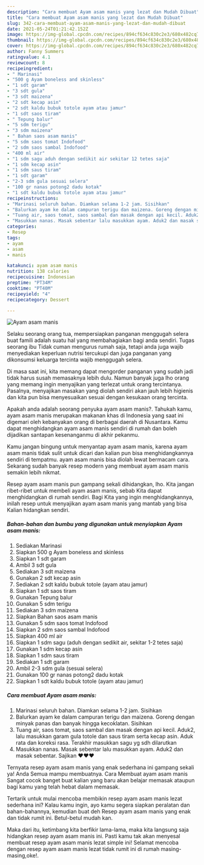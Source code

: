 ```yaml
---
description: "Cara membuat Ayam asam manis yang lezat dan Mudah Dibuat"
title: "Cara membuat Ayam asam manis yang lezat dan Mudah Dibuat"
slug: 342-cara-membuat-ayam-asam-manis-yang-lezat-dan-mudah-dibuat
date: 2021-05-24T01:21:42.152Z
image: https://img-global.cpcdn.com/recipes/894cf634c830c2e3/680x482cq70/ayam-asam-manis-foto-resep-utama.jpg
thumbnail: https://img-global.cpcdn.com/recipes/894cf634c830c2e3/680x482cq70/ayam-asam-manis-foto-resep-utama.jpg
cover: https://img-global.cpcdn.com/recipes/894cf634c830c2e3/680x482cq70/ayam-asam-manis-foto-resep-utama.jpg
author: Fanny Summers
ratingvalue: 4.1
reviewcount: 8
recipeingredient:
- " Marinasi"
- "500 g Ayam boneless and skinless"
- "1 sdt garam"
- "3 sdt gula"
- "3 sdt maizena"
- "2 sdt kecap asin"
- "2 sdt kaldu bubuk totole ayam atau jamur"
- "1 sdt saos tiram"
- " Tepung balur"
- "5 sdm terigu"
- "3 sdm maizena"
- " Bahan saos asam manis"
- "5 sdm saos tomat Indofood"
- "2 sdm saos sambal Indofood"
- "400 ml air"
- "1 sdm sagu aduh dengan sedikit air sekitar 12 tetes saja"
- "1 sdm kecap asin"
- "1 sdm saus tiram"
- "1 sdt garam"
- "2-3 sdm gula sesuai selera"
- "100 gr nanas potong2 dadu kotak"
- "1 sdt kaldu bubuk totole ayam atau jamur"
recipeinstructions:
- "Marinasi seluruh bahan. Diamkan selama 1-2 jam. Sisihkan"
- "Balurkan ayam ke dalam campuran terigu dan maizena. Goreng dengan minyak panas dan banyak hingga kecoklatan. Sisihkan"
- "Tuang air, saos tomat, saos sambal dan masak dengan api kecil. Aduk2, lalu masukkan garam gula totole dan saus tiram serta kecap asin. Aduk rata dan koreksi rasa. Terakhir masukkan sagu yg sdh dilarutkan"
- "Masukkan nanas. Masak sebentar lalu masukkan ayam. Aduk2 dan masak sebentar. Sajikan ❤❤❤"
categories:
- Resep
tags:
- ayam
- asam
- manis

katakunci: ayam asam manis 
nutrition: 138 calories
recipecuisine: Indonesian
preptime: "PT34M"
cooktime: "PT40M"
recipeyield: "4"
recipecategory: Dessert

---
```



![Ayam asam manis](https://img-global.cpcdn.com/recipes/894cf634c830c2e3/680x482cq70/ayam-asam-manis-foto-resep-utama.jpg)

Selaku seorang orang tua, mempersiapkan panganan menggugah selera buat famili adalah suatu hal yang membahagiakan bagi anda sendiri. Tugas seorang ibu Tidak cuman mengurus rumah saja, tetapi anda juga wajib menyediakan keperluan nutrisi tercukupi dan juga panganan yang dikonsumsi keluarga tercinta wajib menggugah selera.

Di masa  saat ini, kita memang dapat mengorder panganan yang sudah jadi tidak harus susah memasaknya lebih dulu. Namun banyak juga lho orang yang memang ingin menyajikan yang terlezat untuk orang tercintanya. Pasalnya, menyajikan masakan yang diolah sendiri akan jauh lebih higienis dan kita pun bisa menyesuaikan sesuai dengan kesukaan orang tercinta. 



Apakah anda adalah seorang penyuka ayam asam manis?. Tahukah kamu, ayam asam manis merupakan makanan khas di Indonesia yang saat ini digemari oleh kebanyakan orang di berbagai daerah di Nusantara. Kamu dapat menghidangkan ayam asam manis sendiri di rumah dan boleh dijadikan santapan kesenanganmu di akhir pekanmu.

Kamu jangan bingung untuk menyantap ayam asam manis, karena ayam asam manis tidak sulit untuk dicari dan kalian pun bisa menghidangkannya sendiri di tempatmu. ayam asam manis bisa diolah lewat bermacam cara. Sekarang sudah banyak resep modern yang membuat ayam asam manis semakin lebih nikmat.

Resep ayam asam manis pun gampang sekali dihidangkan, lho. Kita jangan ribet-ribet untuk membeli ayam asam manis, sebab Kita dapat menghidangkan di rumah sendiri. Bagi Kita yang ingin menghidangkannya, inilah resep untuk menyajikan ayam asam manis yang mantab yang bisa Kalian hidangkan sendiri.

<!--inarticleads1-->

##### Bahan-bahan dan bumbu yang digunakan untuk menyiapkan Ayam asam manis:

1. Sediakan  Marinasi
1. Siapkan 500 g Ayam boneless and skinless
1. Siapkan 1 sdt garam
1. Ambil 3 sdt gula
1. Sediakan 3 sdt maizena
1. Gunakan 2 sdt kecap asin
1. Sediakan 2 sdt kaldu bubuk totole (ayam atau jamur)
1. Siapkan 1 sdt saos tiram
1. Gunakan  Tepung balur
1. Gunakan 5 sdm terigu
1. Sediakan 3 sdm maizena
1. Siapkan  Bahan saos asam manis
1. Gunakan 5 sdm saos tomat Indofood
1. Siapkan 2 sdm saos sambal Indofood
1. Siapkan 400 ml air
1. Siapkan 1 sdm sagu (aduh dengan sedikit air, sekitar 1-2 tetes saja)
1. Gunakan 1 sdm kecap asin
1. Siapkan 1 sdm saus tiram
1. Sediakan 1 sdt garam
1. Ambil 2-3 sdm gula (sesuai selera)
1. Gunakan 100 gr nanas potong2 dadu kotak
1. Siapkan 1 sdt kaldu bubuk totole (ayam atau jamur)




<!--inarticleads2-->

##### Cara membuat Ayam asam manis:

1. Marinasi seluruh bahan. Diamkan selama 1-2 jam. Sisihkan
1. Balurkan ayam ke dalam campuran terigu dan maizena. Goreng dengan minyak panas dan banyak hingga kecoklatan. Sisihkan
1. Tuang air, saos tomat, saos sambal dan masak dengan api kecil. Aduk2, lalu masukkan garam gula totole dan saus tiram serta kecap asin. Aduk rata dan koreksi rasa. Terakhir masukkan sagu yg sdh dilarutkan
1. Masukkan nanas. Masak sebentar lalu masukkan ayam. Aduk2 dan masak sebentar. Sajikan ❤❤❤




Ternyata resep ayam asam manis yang enak sederhana ini gampang sekali ya! Anda Semua mampu membuatnya. Cara Membuat ayam asam manis Sangat cocok banget buat kalian yang baru akan belajar memasak ataupun bagi kamu yang telah hebat dalam memasak.

Tertarik untuk mulai mencoba membikin resep ayam asam manis lezat sederhana ini? Kalau kamu ingin, ayo kamu segera siapkan peralatan dan bahan-bahannya, kemudian buat deh Resep ayam asam manis yang enak dan tidak rumit ini. Betul-betul mudah kan. 

Maka dari itu, ketimbang kita berfikir lama-lama, maka kita langsung saja hidangkan resep ayam asam manis ini. Pasti kamu tak akan menyesal membuat resep ayam asam manis lezat simple ini! Selamat mencoba dengan resep ayam asam manis lezat tidak rumit ini di rumah masing-masing,oke!.

